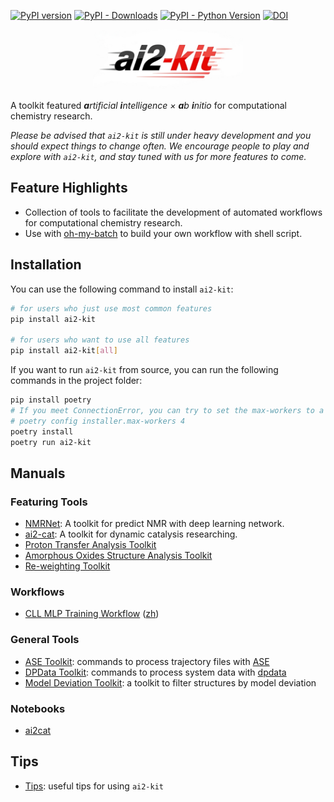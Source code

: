 [![PyPI version](https://badge.fury.io/py/ai2-kit.svg)](https://badge.fury.io/py/ai2-kit)
[![PyPI - Downloads](https://img.shields.io/pypi/dm/ai2-kit)](https://pypi.org/project/ai2-kit/)
[![PyPI - Python Version](https://img.shields.io/pypi/pyversions/ai2-kit)](https://pypi.org/project/ai2-kit/)
[![DOI](https://zenodo.org/badge/DOI/10.5281/zenodo.15266041.svg)](https://doi.org/10.5281/zenodo.15266041)


<p align="center"> <img src="doc/res/logo.png" alt="ai2-kit logo" width="240" /> </p>

A toolkit featured _**a**rtificial **i**ntelligence × **a**b **i**nitio_ for computational chemistry research.

*Please be advised that `ai2-kit` is still under heavy development and you should expect things to change often. We encourage people to play and explore with `ai2-kit`, and stay tuned with us for more features to come.*


## Feature Highlights
* Collection of tools to facilitate the development of automated workflows for computational chemistry research.
* Use with [oh-my-batch](https://github.com/link89/oh-my-batch) to build your own workflow with shell script.


## Installation

You can use the following command to install `ai2-kit`:

```bash
# for users who just use most common features
pip install ai2-kit

# for users who want to use all features
pip install ai2-kit[all]
```

If you want to run `ai2-kit` from source, you can run the following commands in the project folder:

```bash
pip install poetry
# If you meet ConnectionError, you can try to set the max-workers to a smaller number, e.g
# poetry config installer.max-workers 4
poetry install
poetry run ai2-kit
```

## Manuals
### Featuring Tools
* [NMRNet](doc/manual/nmrnet.md): A toolkit for predict NMR with deep learning network.
* [ai2-cat](doc/manual/ai2cat.md): A toolkit for dynamic catalysis researching.
* [Proton Transfer Analysis Toolkit](doc/manual/proton-transfer.md)
* [Amorphous Oxides Structure Analysis Toolkit](doc/manual/aos-analysis.md)
* [Re-weighting Toolkit](doc/manual/reweighting.md)

### Workflows
* [CLL MLP Training Workflow](doc/manual/cll-workflow.md) ([zh](doc/manual/cll-workflow.zh.md))

### General Tools
* [ASE Toolkit](doc/manual/ase.md): commands to process trajectory files with [ASE](https://wiki.fysik.dtu.dk/ase/)
* [DPData Toolkit](doc/manual/dpdata.md): commands to process system data with [dpdata](https://github.com/deepmodeling/dpdata/)
* [Model Deviation Toolkit](doc/manual/model-deviation.md): a toolkit to filter structures by model deviation

### Notebooks
* [ai2cat](notebook/ai2cat.ipynb)

## Tips
* [Tips](doc/manual/tips.md): useful tips for using `ai2-kit`
